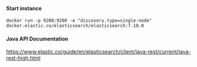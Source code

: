 #### Start instance 
`docker run -p 9200:9200 -e "discovery.type=single-node" docker.elastic.co/elasticsearch/elasticsearch:7.10.0`

#### Java API Documentation
https://www.elastic.co/guide/en/elasticsearch/client/java-rest/current/java-rest-high.html